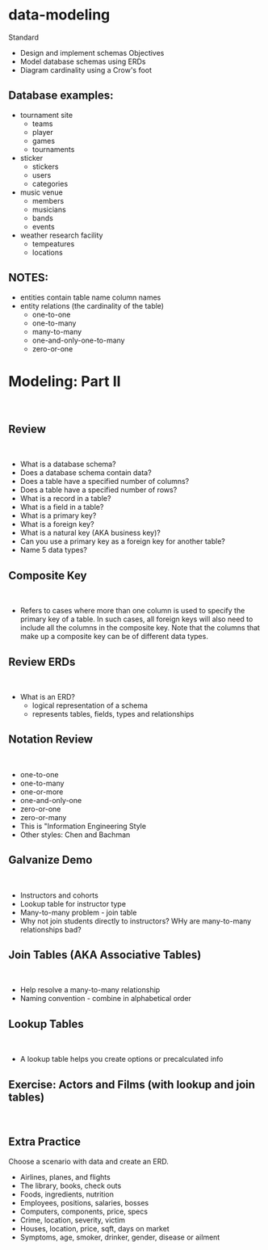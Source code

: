 # data-modeling

Standard
- Design and implement schemas
Objectives
- Model database schemas using ERDs
- Diagram cardinality using a Crow's foot

## Database examples:

* tournament site
  * teams
  * player
  * games
  * tournaments
* sticker
  * stickers
  * users
  * categories
* music venue
  * members
  * musicians
  * bands
  * events
* weather research facility
  * tempeatures
  * locations

## NOTES:

  * entities contain table name column names
  * entity relations (the cardinality of the table)
    * one-to-one
    * one-to-many
    * many-to-many
    * one-and-only-one-to-many
    * zero-or-one


# Modeling: Part II
​

## Review 
​
* What is a database schema? 
* Does a database schema contain data?
* Does a table have a specified number of columns?
* Does a table have a specified number of rows?
* What is a record in a table?
* What is a field in a table?
* What is a primary key?
* What is a foreign key?
* What is a natural key (AKA business key)?
* Can you use a primary key as a foreign key for another table?
* Name 5 data types?
​

## Composite Key
​
* Refers to cases where more than one column is used to specify the primary key of a table. In such cases, all foreign keys will also need to include all the columns in the composite key. Note that the columns that make up a composite key can be of different data types.
​

## Review ERDs
​
* What is an ERD?
	* logical representation of a schema
	* represents tables, fields, types and relationships
​

## Notation Review
​
* one-to-one
* one-to-many
* one-or-more
* one-and-only-one
* zero-or-one
* zero-or-many
​
* This is "Information Engineering Style
* Other styles: Chen and Bachman
	

## Galvanize Demo
​
* Instructors and cohorts
* Lookup table for instructor type
* Many-to-many problem - join table
* Why not join students directly to instructors? WHy are many-to-many relationships bad?
​

## Join Tables (AKA Associative Tables)
​
* Help resolve a many-to-many relationship
* Naming convention - combine in alphabetical order
​

## Lookup Tables
​
* A lookup table helps you create options or precalculated info
​

## Exercise: Actors and Films (with lookup and join tables)
​
​
## Extra Practice
Choose a scenario with data and create an ERD.
​
* Airlines, planes, and flights
* The library, books, check outs
* Foods, ingredients, nutrition
* Employees, positions, salaries, bosses
* Computers, components, price, specs
* Crime, location, severity, victim
* Houses, location, price, sqft, days on market
* Symptoms, age, smoker, drinker, gender, disease or ailment

